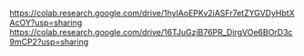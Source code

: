 [https://colab.research.google.com/drive/1hylAoEPKv2iASFr7etZYGVDyHbtXAcOY?usp=sharing
](https://colab.research.google.com/drive/16TJuGzjB76PR_DirgVOe6BOrD3c9mCP2?usp=sharing)https://colab.research.google.com/drive/16TJuGzjB76PR_DirgVOe6BOrD3c9mCP2?usp=sharing
